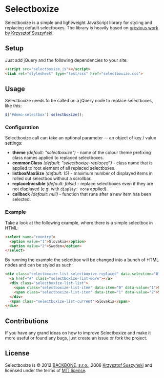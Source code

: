 # Selectboxize

Selectboxize is a simple and lightweight JavaScript library for styling and replacing default selectboxes. The library is heavily based on [previous work by Krzysztof Suszyński](http://info.wsisiz.edu.pl/~suszynsk/jQuery/demos/jquery-selectbox/).

## Setup
Just add jQuery and the following dependencies to your site:

``` html
<script src="selectboxize.js"></script>
<link rel="stylesheet" type="text/css" href="selectboxize.css">
```

## Usage
Selectboxize needs to be called on a jQuery node to replace selectboxes, like this:

``` js
$('#demo-selectbox').selectboxize();
```

### Configuration
Selectboxize call can take an optional parameter -- an object of key / value settings:

- **theme** *(default: "selectboxize")* - name of the colour theme prefixing class names applied to replaced selectboxes.
- **commonClass** *(default: "selectboxize-replaced")* - class name that is applied to root element of all replaced selectboxes.
- **listboxMaxSize** *(default: 15)* - maximum number of displayed items in rolled out selectbox without a scrollbar.
- **replaceInvisible** *(default: false)* - replace selectboxes even if they are not displayed (e.g. with `display: none` applied).
- **callback** *(default: null)* - function that runs after a new item has been selected.

### Example
Take a look at the following example, where there is a simple selectbox in HTML:

``` html
<select name="country">
  <option value="1">Slovakia</option>
  <option value="2">Sweden</option>
</select>
```

By running the example the selectbox will be changed into a bunch of HTML nodes and can be styled as such:

``` html
<div class="selectboxize-list selectboxize-replaced" data-selection="0">
  <a href="#" class="selectboxize-list-more"></a>
  <div class="selectboxize-list-list">
    <span class="selectboxize-list-item" data-item="0" data-value="1">Slovakia</span>
    <span class="selectboxize-list-item" data-item="1" data-value="2">Sweden</span>
  </div>
  <span class="selectboxize-list-current">Slovakia</span>
</div>
```

## Contributions
If you have any grand ideas on how to improve Selectboxize and make it more useful or found any bugs, just create an issue or fork the project.

## License
Selectboxize is &copy; 2012 [BACKBONE, s.r.o.](http://www.backbone.sk/en/), 2008 [Krzysztof Suszyński](http://suszynski.org/) and licensed under the terms of [MIT license](https://github.com/palosopko/selectboxize/blob/master/LICENSE.md).
